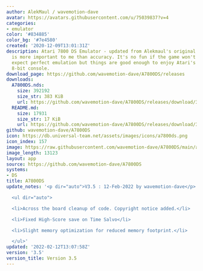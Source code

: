 ```yaml
---
author: AlekMaul / wavemotion-dave
avatar: https://avatars.githubusercontent.com/u/75039837?v=4
categories:
- emulator
color: '#834885'
color_bg: '#7e4580'
created: '2020-12-09T13:01:31Z'
description: Atari 7800 DS Emulator - updated from Alekmaul's original. Playability
  is more important to me than accuracy. It's no fun if the game won't run. So don't
  expect perfect emulation but things are good enough to enjoy Atari's last major
  8-bit console.
download_page: https://github.com/wavemotion-dave/A7800DS/releases
downloads:
  A7800DS.nds:
    size: 392192
    size_str: 383 KiB
    url: https://github.com/wavemotion-dave/A7800DS/releases/download/3.5/A7800DS.nds
  README.md:
    size: 17931
    size_str: 17 KiB
    url: https://github.com/wavemotion-dave/A7800DS/releases/download/3.5/README.md
github: wavemotion-dave/A7800DS
icon: https://db.universal-team.net/assets/images/icons/a7800ds.png
icon_index: 157
image: https://raw.githubusercontent.com/wavemotion-dave/A7800DS/main/arm9/gfx/bgTop.png
image_length: 13123
layout: app
source: https://github.com/wavemotion-dave/A7800DS
systems:
- DS
title: A7800DS
update_notes: '<p dir="auto">V3.5 : 12-Feb-2022 by wavemotion-dave</p>

  <ul dir="auto">

  <li>Across the board cleanup of code. Copyright notice added.</li>

  <li>Fixed High-Score save on Time Salvo</li>

  <li>Slight memory optimization for reduced memory footprint.</li>

  </ul>'
updated: '2022-02-12T13:07:58Z'
version: '3.5'
version_title: Version 3.5
---
```

